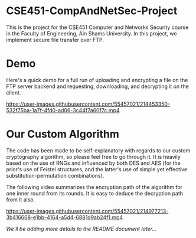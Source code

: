 # CSE451-CompAndNetSec-Project
This is the project for the CSE451 Computer and Networks Security course in the Faculty of Engineering, Ain Shams University. In this project, we implement secure file transfer over FTP.


# Demo
Here's a quick demo for a full run of uploading and encrypting a file on the FTP server backend and requesting, downloading, and decrypting it on the client.

https://user-images.githubusercontent.com/55457021/214453350-532f75ba-1a7f-4fd0-ad06-3c44f7a60f7c.mp4


# Our Custom Algorithm

The code has been made to be self-explanatory with regards to our custom cryptography algorithm, so please feel free to go through it. It is heavily based on the use of RNGs and influenced by both DES and AES (for the prior's use of Feistel structures, and the latter's use of simple yet effective substitution-permutation combinations).

The following video summarizes the encryption path of the algorithm for one inner round from its rounds. It is easy to deduce the decryption path from it also.

https://user-images.githubusercontent.com/55457021/214977213-3b416668-e1bb-4164-a5d4-6881d9ab24f1.mp4


*We'll be adding more details to the README document later...*
